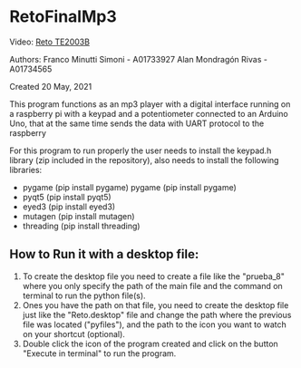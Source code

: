# RetoFinalMp3

Video: [Reto TE2003B](https://youtu.be/vWmVSsLhZlg)

Authors:
Franco Minutti Simoni - A01733927
Alan Mondragón Rivas - A01734565

Created 20 May, 2021

This program functions as an mp3 player with a digital interface running on a
raspberry pi with a keypad and a potentiometer connected to an Arduino Uno, that 
at the same time sends the data with UART protocol to the raspberry

For this program to run properly the user needs to install the keypad.h library 
(zip included in the repository), also needs to install the following libraries:
* pygame (pip install pygame) pygame (pip install pygame)
* pyqt5 (pip install pyqt5)
* eyed3 (pip install eyed3)
* mutagen (pip install mutagen)
* threading (pip install threading)

## How to Run it with a desktop file:

1. To create the desktop file you need to create a file like the "prueba_8" where you only specify the path of the main file and the command on terminal to run the python file(s).
2. Ones you have the path on that file, you need to create the desktop file just like the "Reto.desktop" file and change the path where the previous file was located ("pyfiles"), and the path to the icon you want to watch on your shortcut (optional).
3. Double click the icon of the program created and click on the button "Execute in terminal" to run the program.

